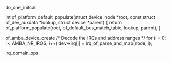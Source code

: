 do_one_initcall

int of_platform_default_populate(struct device_node *root,
				 const struct of_dev_auxdata *lookup,
				 struct device *parent)
{
	return of_platform_populate(root, of_default_bus_match_table, lookup,
				    parent);
}

of_amba_device_create
    	/* Decode the IRQs and address ranges */
	for (i = 0; i < AMBA_NR_IRQS; i++)
		dev->irq[i] = irq_of_parse_and_map(node, i);

irq_domain_ops